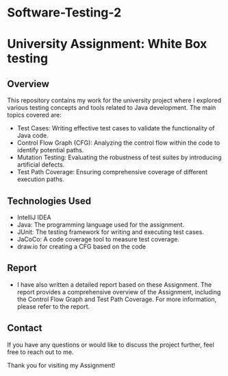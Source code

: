 # Software-Testing-2
# University Assignment: White Box testing

## Overview
This repository contains my work for the university project where I explored various testing concepts and tools related to Java development. The main topics covered are:
- Test Cases: Writing effective test cases to validate the functionality of Java code.
- Control Flow Graph (CFG): Analyzing the control flow within the code to identify potential paths.
- Mutation Testing: Evaluating the robustness of test suites by introducing artificial defects.
- Test Path Coverage: Ensuring comprehensive coverage of different execution paths.
  
## Technologies Used
- IntelliJ IDEA
- Java: The programming language used for the assignment.
- JUnit: The testing framework for writing and executing test cases.
- JaCoCo: A code coverage tool to measure test coverage.
- draw.io for creating a CFG based on the code

## Report
- I have also written a detailed report based on these Assignment. The report provides a comprehensive overview of the Assignment, including the Control Flow Graph and Test Path Coverage. For more information, please refer to the report.


## Contact

If you have any questions or would like to discuss the project further, feel free to reach out to me.

Thank you for visiting my Assignment!
